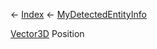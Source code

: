 ← [Index](Api-Index) ← [MyDetectedEntityInfo](Sandbox.ModAPI.Ingame.MyDetectedEntityInfo)

[Vector3D](VRageMath.Vector3D) Position